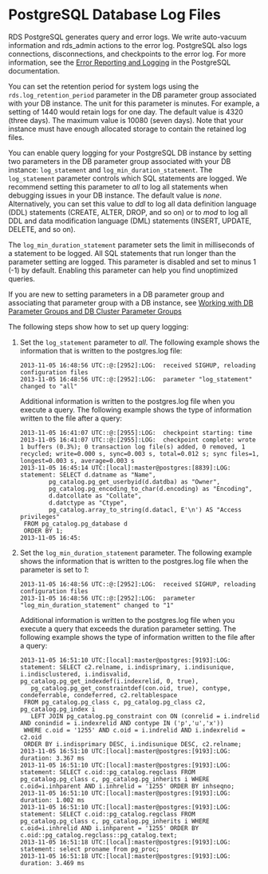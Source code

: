 # PostgreSQL Database Log Files<a name="USER_LogAccess.Concepts.PostgreSQL"></a>

RDS PostgreSQL generates query and error logs\. We write auto\-vacuum information and rds\_admin actions to the error log\. PostgreSQL also logs connections, disconnections, and checkpoints to the error log\. For more information, see the [Error Reporting and Logging](https://www.postgresql.org/docs/current/runtime-config-logging.html) in the PostgreSQL documentation\.

You can set the retention period for system logs using the `rds.log_retention_period` parameter in the DB parameter group associated with your DB instance\. The unit for this parameter is minutes\. For example, a setting of 1440 would retain logs for one day\. The default value is 4320 \(three days\)\. The maximum value is 10080 \(seven days\)\. Note that your instance must have enough allocated storage to contain the retained log files\. 

You can enable query logging for your PostgreSQL DB instance by setting two parameters in the DB parameter group associated with your DB instance: `log_statement` and `log_min_duration_statement`\. The `log_statement` parameter controls which SQL statements are logged\. We recommend setting this parameter to *all* to log all statements when debugging issues in your DB instance\. The default value is *none*\. Alternatively, you can set this value to *ddl* to log all data definition language \(DDL\) statements \(CREATE, ALTER, DROP, and so on\) or to *mod* to log all DDL and data modification language \(DML\) statements \(INSERT, UPDATE, DELETE, and so on\)\.

The `log_min_duration_statement` parameter sets the limit in milliseconds of a statement to be logged\. All SQL statements that run longer than the parameter setting are logged\. This parameter is disabled and set to minus 1 \(\-1\) by default\. Enabling this parameter can help you find unoptimized queries\. 

If you are new to setting parameters in a DB parameter group and associating that parameter group with a DB instance, see [Working with DB Parameter Groups and DB Cluster Parameter Groups](USER_WorkingWithParamGroups.md)

The following steps show how to set up query logging:

1. Set the `log_statement` parameter to *all*\. The following example shows the information that is written to the postgres\.log file:

   ```
   2013-11-05 16:48:56 UTC::@:[2952]:LOG:  received SIGHUP, reloading configuration files
   2013-11-05 16:48:56 UTC::@:[2952]:LOG:  parameter "log_statement" changed to "all"
   ```

   Additional information is written to the postgres\.log file when you execute a query\. The following example shows the type of information written to the file after a query:

   ```
   2013-11-05 16:41:07 UTC::@:[2955]:LOG:  checkpoint starting: time
   2013-11-05 16:41:07 UTC::@:[2955]:LOG:  checkpoint complete: wrote 1 buffers (0.3%); 0 transaction log file(s) added, 0 removed, 1 recycled; write=0.000 s, sync=0.003 s, total=0.012 s; sync files=1, longest=0.003 s, average=0.003 s
   2013-11-05 16:45:14 UTC:[local]:master@postgres:[8839]:LOG:  statement: SELECT d.datname as "Name",
   	       pg_catalog.pg_get_userbyid(d.datdba) as "Owner",
   	       pg_catalog.pg_encoding_to_char(d.encoding) as "Encoding",
   	       d.datcollate as "Collate",
   	       d.datctype as "Ctype",
   	       pg_catalog.array_to_string(d.datacl, E'\n') AS "Access privileges"
   	FROM pg_catalog.pg_database d
   	ORDER BY 1;
   2013-11-05 16:45:
   ```

1. Set the `log_min_duration_statement` parameter\. The following example shows the information that is written to the postgres\.log file when the parameter is set to *1*:

   ```
   2013-11-05 16:48:56 UTC::@:[2952]:LOG:  received SIGHUP, reloading configuration files
   2013-11-05 16:48:56 UTC::@:[2952]:LOG:  parameter "log_min_duration_statement" changed to "1"
   ```

   Additional information is written to the postgres\.log file when you execute a query that exceeds the duration parameter setting\. The following example shows the type of information written to the file after a query:

   ```
   2013-11-05 16:51:10 UTC:[local]:master@postgres:[9193]:LOG:  statement: SELECT c2.relname, i.indisprimary, i.indisunique, i.indisclustered, i.indisvalid, pg_catalog.pg_get_indexdef(i.indexrelid, 0, true),
   	  pg_catalog.pg_get_constraintdef(con.oid, true), contype, condeferrable, condeferred, c2.reltablespace
   	FROM pg_catalog.pg_class c, pg_catalog.pg_class c2, pg_catalog.pg_index i
   	  LEFT JOIN pg_catalog.pg_constraint con ON (conrelid = i.indrelid AND conindid = i.indexrelid AND contype IN ('p','u','x'))
   	WHERE c.oid = '1255' AND c.oid = i.indrelid AND i.indexrelid = c2.oid
   	ORDER BY i.indisprimary DESC, i.indisunique DESC, c2.relname;
   2013-11-05 16:51:10 UTC:[local]:master@postgres:[9193]:LOG:  duration: 3.367 ms
   2013-11-05 16:51:10 UTC:[local]:master@postgres:[9193]:LOG:  statement: SELECT c.oid::pg_catalog.regclass FROM pg_catalog.pg_class c, pg_catalog.pg_inherits i WHERE c.oid=i.inhparent AND i.inhrelid = '1255' ORDER BY inhseqno;
   2013-11-05 16:51:10 UTC:[local]:master@postgres:[9193]:LOG:  duration: 1.002 ms
   2013-11-05 16:51:10 UTC:[local]:master@postgres:[9193]:LOG:  statement: SELECT c.oid::pg_catalog.regclass FROM pg_catalog.pg_class c, pg_catalog.pg_inherits i WHERE c.oid=i.inhrelid AND i.inhparent = '1255' ORDER BY c.oid::pg_catalog.regclass::pg_catalog.text;
   2013-11-05 16:51:18 UTC:[local]:master@postgres:[9193]:LOG:  statement: select proname from pg_proc;
   2013-11-05 16:51:18 UTC:[local]:master@postgres:[9193]:LOG:  duration: 3.469 ms
   ```